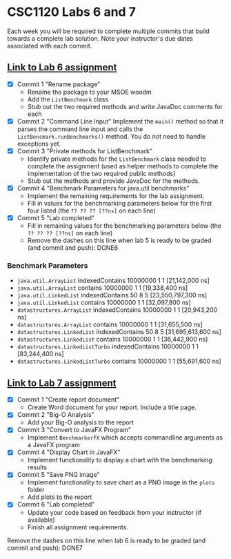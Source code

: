 # CSC1120 Labs 6 and 7

Each week you will be required to complete multiple commits that
build towards a complete lab solution. Note your instructor's due dates
associated with each commit.

## [Link to Lab 6 assignment](https://csse.msoe.us/csc1120/lab6)

* [x] Commit 1 "Rename package"
    - Rename the package to your MSOE woodm
    - Add the `ListBenchmark` class
    - Stub out the two required methods and write JavaDoc comments for each
* [x] Commit 2 "Command Line Input"
  Implement the `main()` method so that it parses the command line input and calls
  the `ListBencmark.runBenchmarks()` method. You do not need to handle exceptions yet.
* [x] Commit 3 "Private methods for ListBenchmark"
    - Identify private methods for the `ListBenchmark` class needed to complete the assignment
      (used as helper methods to complete the implementation of the two required public methods)
    - Stub out the methods and provide JavaDoc for the methods.
* [x] Commit 4 "Benchmark Parameters for java.util benchmarks"
    - Implement the remaining requirements for the lab assignment.
    - Fill in values for the benchmarking parameters below for the first four listed (the `?? ?? ?? [??ns]` on each line)
* [x] Commit 5 "Lab completed"
    - Fill in remaining values for the benchmarking parameters below (the `?? ?? ?? [??ns]` on each line)
    - Remove the dashes on this line when lab 5 is ready to be graded (and commit and push): DONE6

### Benchmark Parameters

 * `java.util.ArrayList` indexedContains 10000000 1 1 [21,142,000 ns]
 * `java.util.ArrayList` contains 10000000 1 1 [19,338,400 ns]
 * `java.util.LinkedList` indexedContains 50 8 5 [23,550,797,300 ns]
 * `java.util.LinkedList` contains 10000000 1 1 [32,097,800 ns]
 * `datastructures.ArrayList` indexedContains 10000000 1 1 [20,943,200 ns]
 * `datastructures.ArrayList` contains 10000000 1 1 [31,655,500 ns]
 * `datastructures.LinkedList` indexedContains 50 8 5 [31,695,613,600 ns]
 * `datastructures.LinkedList` contains 10000000 1 1 [36,442,900 ns]
 * `datastructures.LinkedListTurbo` indexedContains 10000000 1 1 [83,244,400 ns]
 * `datastructures.LinkedListTurbo` contains 10000000 1 1 [55,691,600 ns]

## [Link to Lab 7 assignment](https://csse.msoe.us/csc1120/lab7)

* [x] Commit 1 "Create report document"
    - Create Word document for your report. Include a title page.
* [x] Commit 2 "Big-O Analysis"
    - Add your Big-O analysis to the report
* [x] Commit 3 "Convert to JavaFX Program"
    - Implement `BenchmarkerFX` which accepts commandline arguments as a JavaFX program
* [x] Commit 4 "Display Chart in JavaFX"
    - Implement functionality to display a chart with the benchmarking results
* [x] Commit 5 "Save PNG image"
    - Implement functionality to save chart as a PNG image in the `plots` folder
    - Add plots to the report
* [x] Commit 6 "Lab completed"
    - Update your code based on feedback from your instructor (if available)
    - Finish all assignment requirements.

Remove the dashes on this line when lab 6 is ready to be graded (and commit and push): DONE7

